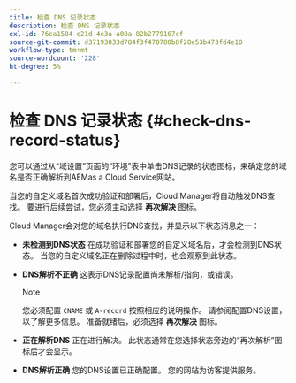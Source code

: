 ```yaml
---
title: 检查 DNS 记录状态
description: 检查 DNS 记录状态
exl-id: 76ca1584-e21d-4e3a-a08a-82b2779167cf
source-git-commit: d37193833d784f3f470780b8f28e53b473fd4e10
workflow-type: tm+mt
source-wordcount: '228'
ht-degree: 5%

---
```


# 检查 DNS 记录状态 {#check-dns-record-status}

您可以通过从“域设置”页面的“环境”表中单击DNS记录的状态图标，来确定您的域名是否正确解析到AEMas a Cloud Service网站。

当您的自定义域名首次成功验证和部署后，Cloud Manager将自动触发DNS查找。 要进行后续尝试，您必须主动选择 **再次解决** 图标。

Cloud Manager会对您的域名执行DNS查找，并显示以下状态消息之一：

* **未检测到DNS状态**
在成功验证和部署您的自定义域名后，才会检测到DNS状态。 当您的自定义域名正在删除过程中时，也会观察到此状态。

* **DNS解析不正确**
这表示DNS记录配置尚未解析/指向，或错误。

   >[!NOTE]
   >您必须配置 `CNAME` 或 `A-record` 按照相应的说明操作。 请参阅配置DNS设置，以了解更多信息。 准备就绪后，必须选择 **再次解决** 图标。

* **正在解析DNS**
正在进行解决。 此状态通常在您选择状态旁边的“再次解析”图标后才会显示。

* **DNS解析正确**
您的DNS设置已正确配置。 您的网站为访客提供服务。
